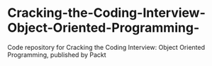 # Cracking-the-Coding-Interview-Object-Oriented-Programming-
Code repository for Cracking the Coding Interview: Object Oriented Programming, published by Packt
